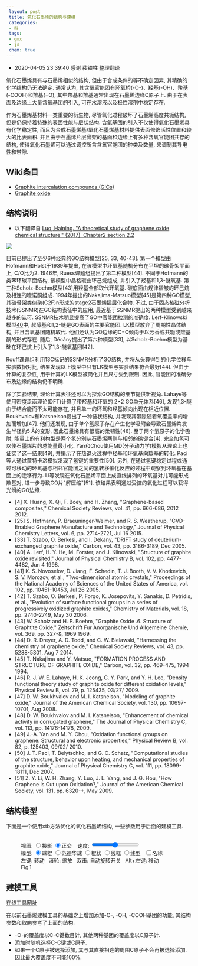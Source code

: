 ```yaml
---
 layout: post
 title: 氧化石墨烯的结构与建模
 categories:
 - 科
 tags:
 - gmx
 - js
 chem: true
---
```


- 2020-04-05 23:39:40 感谢 裴铁柱 整理翻译

氧化石墨烯具有与石墨烯相似的结构, 但由于合成条件的等不确定因素, 其精确的化学结构仍无法确定. 通常认为, 其含氧官能团有环氧桥(-O-)、羟基(-OH)、羧基(-COOH)和羰基(=O), 其中羧基和羰基通常出现在石墨烯边缘C原子上. 由于在表面及边缘上大量含氧基团的引入, 可在水溶液以及极性溶剂中稳定存在.

作为石墨烯基材料一类重要的衍生物, 尽管氧化过程破坏了石墨烯高度共轭结构, 但是仍保持着特殊的表面性能与层状结构. 含氧基团的引入不仅使得氧化石墨烯具有化学稳定性, 而且为合成石墨烯基/氧化石墨烯基材料提供表面修饰活性位置和较大的比表面积. 并且由于石墨烯片层骨架的基面和边缘上有多种含氧官能团共存的结构, 使得氧化石墨烯可以通过调控所含含氧官能团的种类及数量, 来调制其导电性和带隙.

## Wiki条目

- [Graphite intercalation compounds (GICs)](https://en.wikipedia.org/wiki/Graphite_intercalation_compound)
- [Graphite oxide](https://en.wikipedia.org/wiki/Graphite_oxide)

## 结构说明

- 以下翻译自 [Luo, Haining. "A theoretical study of graphene oxide chemical structure." (2017). Chapter2 section 2.2](https://espace.library.uq.edu.au/data/UQ_688012/s4366574_final_thesis.pdf?Expires=1585971800&Key-Pair-Id=APKAJKNBJ4MJBJNC6NLQ&Signature=CwzR18wRP-HdwNP6hafbfxvfRwd8S6FmsPKR43DR9Ht~xnd9S7YEqLllPae9vaZojBKgNgIT9l1Pz0ar00U7U3O0lNPWoz5vqgu7vTHY2QiUrwR~w5TOkzQp3l-ZBzxnibnGKaoanEGoKPC6fs1Tct18ACRmmx6wNOpfvt7Xdls7OSr9CWpc-hGlJPo871d0V8Ji1Fo3zUArui52o1hNKrJRONEvBFeA8a1vKLU6TS-hoQV1U8fITf4nfWTu4Dbpm4gYlhTQQS7lqYtM-j-mZIgKS8NrUcKAJwaISihasfsY53XT6G1YSQtqvqX7ewDddPZ95540v1D0WgLxnIJV8A__)

![](https://jerkwin.github.io/pic/weekly/13_golf.png)

目前已提出了至少6种经典的GO结构模型[25, 33, 40-43]. 第一个模型由Hofmann和Holst于1939年提出, 在该模型中环氧基随机分布在平坦的碳骨架平面上, C/O比为2. 1946年, Ruess课题组提出了第二种模型[44]. 不同于Hofmann的类苯环碳平面结构, 该模型中晶格碳由环己烷组成, 并引入了羟基和1,3-醚氧基. 第三种Scholz-Boehm模型[43]用羟基全部取代环氧基. 碳底面由规律褶皱的环己烷及相连的喹诺酮组成. 1994年提出的Nakajima-Matsuo模型[45]是第四种GO模型, 其碳骨架类似聚(C2F)n形成的stage2石墨烯插层化合物. 不过, 由于固态核磁分析技术(SSNMR)在GO结构表征中的应用, 最近基于SSNMR提出的两种模型受到越来越多的认可. SSNMR技术明显提高了GO中官能团检测的准确度. Lerf-Klinowski模型[40](第五种)中, 叔醇基和1,2-醚是GO表面的主要官能团. LK模型放弃了周期性晶体结构, 并且含氧基团随机取代. 他们还认为GO边缘的C=C倾向于以芳香或共轭或羰基酮的形式存在. 随后, Décány提出了第六种模型[33], 以Scholz-Boehm模型为基础在环己烷上引入了1,3-醚氧基团[42].

Rouff课题组利用13C标记的SSNMR分析了GO结构, 并将从头算得到的化学位移与实验数据对比, 结果发现以上模型中只有LK模型与实验结果符合最好[44]. 但由于计算的复杂性, 用于计算的LK模型被简化并且尺寸受到限制. 因此, 官能团的准确分布及边缘的结构仍不明确.

除了实验结果, 理论计算表征还可以为探索GO结构的细节提供新视角. Lahaye等使用密度泛函理论(DFT)计算了带羟基和环氧的 2×2 GO单元体系[46], 发现1,3-醚由于结合能而不太可能存在, 并且单一的环氧和羟基倾向出现在相近位置. Boukhvalov和Katsnelson提出了一种链状结构, 并发现其带隙随着氧覆盖率的增加而增加[47]. 他们还发现, 由于单个氢原子存在产生化学吸附会导致石墨烯片发生半径约5 Å的变形, 因此石墨烯具有很高的柔韧性[48]. 至于两个氢原子的化学吸附, 能量上的有利构型是两个氢分别从石墨烯两侧与相邻的碳键合[4]. 完全加氢可以使石墨烯片的总能量最小化. Yan和Chou使用MD(分子动力学)模拟从理论上也证实了这一结果[49], 并揭示了在热退火过程中羟基和环氧基向羰基的转化. Paci等人通过蒙特卡洛模拟发现了氢键的重要性[50]. 另外, 在通过氢键稳定过程或通过可移动的环氧基与相邻官能团之间的氢转移催化反应的过程中观察到环氧基在基面上的迁移行为. Li等发现在氧化石墨烯平面上成直线排列的环氧基对儿可能形成羰基对, 进一步导致GO片"解压缩"[51]. 该结果表明通过受控的氧化过程可以获得光滑的GO边缘.

- [4] X. Huang, X. Qi, F. Boey, and H. Zhang, "Graphene-based composites," Chemical Society Reviews, vol. 41, pp. 666-686, 2012 2012.
- [25] S. Hofmann, P. Braeuninger-Weimer, and R. S. Weatherup, "CVD-Enabled Graphene Manufacture and Technology," Journal of Physical Chemistry Letters, vol. 6, pp. 2714-2721, Jul 16 2015.
- [33] T. Szabo, O. Berkesi, and I. Dekany, "DRIFT study of deuterium-exchanged graphite oxide," Carbon, vol. 43, pp. 3186-3189, Dec 2005.
- [40] A. Lerf, H. Y. He, M. Forster, and J. Klinowski, "Structure of graphite oxide revisited," Journal of Physical Chemistry B, vol. 102, pp. 4477-4482, Jun 4 1998.
- [41] K. S. Novoselov, D. Jiang, F. Schedin, T. J. Booth, V. V. Khotkevich, S. V. Morozov, et al., "Two-dimensional atomic crystals," Proceedings of the National Academy of Sciences of the United States of America, vol. 102, pp. 10451-10453, Jul 26 2005.
- [42] T. Szabo, O. Berkesi, P. Forgo, K. Josepovits, Y. Sanakis, D. Petridis, et al., "Evolution of surface functional groups in a series of progressively oxidized graphite oxides," Chemistry of Materials, vol. 18, pp. 2740-2749, May 30 2006.
- [43] W. Scholz and H. P. Boehm, "Graphite Oxide .6. Structure of Graphtite Oxide," Zeitschrift Fur Anorganische Und Allgemeine Chemie, vol. 369, pp. 327-&, 1969 1969.
- [44] D. R. Dreyer, A. D. Todd, and C. W. Bielawski, "Harnessing the chemistry of graphene oxide," Chemical Society Reviews, vol. 43, pp. 5288-5301, Aug 7 2014.
- [45] T. Nakajima and Y. Matsuo, "FORMATION PROCESS AND STRUCTURE OF GRAPHITE OXIDE," Carbon, vol. 32, pp. 469-475, 1994 1994.
- [46] R. J. W. E. Lahaye, H. K. Jeong, C. Y. Park, and Y. H. Lee, "Density functional theory study of graphite oxide for different oxidation levels," Physical Review B, vol. 79, p. 125435, 03/27/ 2009.
- [47] D. W. Boukhvalov and M. I. Katsnelson, "Modeling of graphite oxide," Journal of the American Chemical Society, vol. 130, pp. 10697-10701, Aug 2008.
- [48] D. W. Boukhvalov and M. I. Katsnelson, "Enhancement of chemical activity in corrugated graphene," The Journal of Physical Chemistry C, vol. 113, pp. 14176-14178, 2009.
- [49] J.-A. Yan and M. Y. Chou, "Oxidation functional groups on graphene: Structural and electronic properties," Physical Review B, vol. 82, p. 125403, 09/02/ 2010.
- [50] J. T. Paci, T. Belytschko, and G. C. Schatz, "Computational studies of the structure, behavior upon heating, and mechanical properties of graphite oxide," Journal of Physical Chemistry C, vol. 111, pp. 18099-18111, Dec 2007.
- [51] Z. Y. Li, W. H. Zhang, Y. Luo, J. L. Yang, and J. G. Hou, "How Graphene Is Cut upon Oxidation?," Journal of the American Chemical Society, vol. 131, pp. 6320-+, May 2009.

## 结构模型

下面是一个使用xtb方法优化的氧化石墨烯结构, 一些参数用于后面的建模工具.

<figure><script>var Mol1=new ChemDoodle.TransformCanvas3D('Mol-1',502,376.5);Mol1.specs.shapes_color='#fff';Mol1.specs.backgroundColor='black';Mol1.specs.set3DRepresentation('Ball and Stick');Mol1.specs.projectionPerspective_3D=false;Mol1.specs.compass_display=true;
/*//Mol1.specs.atoms_resolution_3D=15;
//Mol1.specs.bonds_resolution_3D=15;
//Mol1.specs.crystals_unitCellLineWidth=1.5;*/
Mol1.nextFrame=function(delta){var matrix=[];ChemDoodle.lib.mat4.identity(matrix);var change=delta*Math.PI/15000;ChemDoodle.lib.mat4.rotate(matrix,change,[1,0,0]);ChemDoodle.lib.mat4.rotate(matrix,change,[0,1,0]);ChemDoodle.lib.mat4.rotate(matrix,change,[0,0,1]);ChemDoodle.lib.mat4.multiply(this.rotationMatrix, matrix)};
Mol1.startAnimation=ChemDoodle._AnimatorCanvas.prototype.startAnimation;Mol1.stopAnimation=ChemDoodle._AnimatorCanvas.prototype.stopAnimation;Mol1.isRunning=ChemDoodle._AnimatorCanvas.prototype.isRunning;Mol1.dblclick=ChemDoodle.RotatorCanvas.prototype.dblclick;Mol1.timeout=5;Mol1.handle=null;
var Fmol='225\nenergy: -429.150502701623 gnorm: 0.000294406473 xtb: 6.3.0 (preview)\nC 0.069995 -0.006239 0.251714\nC -1.123160 0.668449 0.172231\nC -1.148469 2.047225 0.015156\nC 0.031592 2.800024 -0.092331\nC 2.510526 0.037787 0.265258\nC 1.288190 0.703507 0.190446\nC 1.269069 2.121043 0.032081\nC 2.486505 2.838887 -0.006075\nC 4.948767 0.051878 0.266013\nC 3.726415 0.725821 0.204689\nC 3.713643 2.149568 0.081649\nC 4.933848 2.856052 0.039765\nC 7.387055 0.053657 0.248704\nC 6.166969 0.733780 0.207830\nC 6.160395 2.161273 0.095653\nC 7.383329 2.865438 0.037219\nC 9.826003 0.048482 0.224982\nC 8.608136 0.731482 0.196063\nC 8.610586 2.160838 0.102674\nC 9.831975 2.856555 0.076039\nC 12.266270 0.034984 0.185777\nC 11.048676 0.722551 0.178463\nC 11.056066 2.152372 0.121038\nC 12.281457 2.848349 0.102538\nC 14.704187 0.017353 0.139509\nC 13.487139 0.707372 0.144774\nC 13.496729 2.140129 0.113321\nC 14.729296 2.832079 0.097751\nC 17.134456 -0.008118 0.091682\nC 15.929865 0.685007 0.112287\nC 15.942808 2.124353 0.096471\nC 17.173375 2.808484 0.089708\nC 19.526939 -0.124442 -0.008462\nC 18.395099 0.633856 0.064778\nC 18.405301 2.096390 0.104634\nC 19.578419 2.821578 0.183165\nC 0.023222 4.216725 -0.289366\nC -1.224095 4.923527 -0.566586\nC -1.153710 6.351142 -0.511349\nC 0.006049 7.063800 -0.330364\nC 2.469766 4.253628 -0.118658\nC 1.231796 4.942295 -0.226470\nC 1.245978 6.365607 -0.267122\nC 2.459850 7.081079 -0.248076\nC 4.921299 4.269677 -0.073540\nC 3.693651 4.968410 -0.145239\nC 3.692206 6.383110 -0.235538\nC 4.917973 7.090432 -0.326019\nC 7.381379 4.273406 -0.093027\nC 6.144827 4.975144 -0.151984\nC 6.120559 6.367096 -0.338537\nC 7.376773 7.050022 -0.631662\nC 9.838071 4.276599 -0.021704\nC 8.612053 4.975609 -0.134700\nC 8.634777 6.370542 -0.325533\nC 9.829417 7.090871 -0.283996\nC 12.290944 4.276473 0.061665\nC 11.055807 4.981584 -0.032732\nC 11.058066 6.392582 -0.130902\nC 12.279505 7.099853 -0.081486\nC 14.739039 4.256985 0.138644\nC 13.500094 4.970385 0.108892\nC 13.507304 6.399462 0.056814\nC 14.703948 7.110470 0.127188\nC 17.173412 4.231535 0.114747\nC 15.955111 4.928791 0.192379\nC 15.966570 6.394314 0.494111\nC 17.218642 7.101949 0.051059\nC 19.581271 4.210335 0.156186\nC 18.408136 4.934357 0.077627\nC 18.397916 6.380245 -0.086089\nC 19.561802 7.081956 -0.440183\nC 0.008500 8.505011 -0.234751\nC -1.183252 9.229586 -0.135070\nC -1.187645 10.596649 -0.073911\nC 0.003445 11.333224 -0.103977\nC 2.462111 8.504051 -0.240483\nC 1.228468 9.211865 -0.207453\nC 1.223874 10.629107 -0.141060\nC 2.456306 11.340980 -0.087802\nC 4.913635 8.521268 -0.314047\nC 3.679954 9.213398 -0.223205\nC 3.677285 10.632711 -0.116107\nC 4.897144 11.338588 0.017800\nC 7.372987 8.575612 -0.616838\nC 6.115128 9.256371 -0.301868\nC 6.135779 10.629386 -0.062262\nC 7.375306 11.342834 -0.008617\nC 9.830258 8.525176 -0.290156\nC 8.631517 9.249645 -0.316921\nC 8.610036 10.638645 -0.122355\nC 9.833625 11.339753 -0.048706\nC 12.282805 8.513119 -0.109466\nC 11.055233 9.221460 -0.163531\nC 11.058199 10.632001 -0.095040\nC 12.282697 11.338784 -0.057933\nC 14.727267 8.507336 0.023753\nC 13.503921 9.217448 -0.062402\nC 13.510047 10.634134 -0.067275\nC 14.732672 11.337804 -0.065621\nC 17.193527 8.502089 -0.087790\nC 15.958730 9.221557 -0.021135\nC 15.958636 10.622022 -0.092139\nC 17.188267 11.339308 -0.185420\nC 19.565079 8.445737 -0.530068\nC 18.399388 9.197108 -0.320814\nC 18.402033 10.634957 -0.314827\nC 19.592153 11.370570 -0.401853\nC 0.006556 12.771687 -0.075890\nC -1.179060 13.513387 -0.126345\nC -1.171044 14.881322 -0.076824\nC 0.021264 15.605172 0.029145\nC 2.457285 12.750772 0.003012\nC 1.229664 13.472236 -0.006328\nC 1.234807 14.890177 0.051984\nC 2.482471 15.586141 0.115165\nC 4.881775 12.728319 0.180560\nC 3.684409 13.444923 0.127376\nC 3.684379 14.881200 0.170325\nC 4.929483 15.581850 0.188983\nC 7.398738 12.722385 0.177177\nC 6.142814 13.431619 0.597015\nC 6.145809 14.895720 0.256494\nC 7.363765 15.576079 0.193489\nC 9.831297 12.748777 0.037289\nC 8.598931 13.441374 0.142006\nC 8.602187 14.867280 0.184200\nC 9.812955 15.567674 0.132558\nC 12.281284 12.751464 -0.011454\nC 11.053907 13.455196 0.038216\nC 11.051346 14.869416 0.082797\nC 12.269751 15.573767 0.061256\nC 14.734459 12.755864 -0.055680\nC 13.505850 13.458569 -0.014560\nC 13.501205 14.873703 0.015885\nC 14.723971 15.581228 -0.001156\nC 17.186913 12.758744 -0.161440\nC 15.955264 13.468046 -0.082528\nC 15.951356 14.883820 -0.054613\nC 17.178478 15.604621 -0.076770\nC 19.593366 12.736585 -0.347771\nC 18.405381 13.468770 -0.220325\nC 18.404719 14.907332 -0.150120\nC 19.588998 15.651216 -0.145988\nC 0.022331 17.052971 0.090856\nC -1.148193 17.802554 0.133955\nC -1.124477 19.194750 0.159611\nC 0.066256 19.869053 0.139065\nC 2.484983 17.015437 0.107644\nC 1.263662 17.732801 0.101311\nC 1.284487 19.158593 0.112630\nC 2.506920 19.830369 0.099123\nC 4.931134 17.002308 0.123540\nC 3.705651 17.708844 0.104947\nC 3.718761 19.141236 0.089609\nC 4.942767 19.818295 0.077542\nC 7.371574 16.996583 0.126908\nC 6.152779 17.700471 0.111581\nC 6.158798 19.135641 0.086131\nC 7.379686 19.812326 0.077228\nC 9.817335 16.994055 0.118896\nC 8.598535 17.696962 0.111425\nC 8.599661 19.129092 0.090345\nC 9.818369 19.808445 0.088763\nC 12.267922 16.996741 0.079416\nC 11.040827 17.695569 0.098870\nC 11.038848 19.126764 0.093677\nC 12.257326 19.809612 0.092191\nC 14.718666 17.004334 0.029242\nC 13.486104 17.700669 0.064611\nC 13.478646 19.132066 0.081202\nC 14.694951 19.818741 0.081193\nC 17.171983 17.025781 -0.026387\nC 15.931510 17.712060 0.021210\nC 15.919637 19.145903 0.055530\nC 17.124040 19.843245 0.059825\nC 19.580154 17.023626 -0.083934\nC 18.390700 17.744971 -0.028311\nC 18.382445 19.203468 0.026861\nC 19.516806 19.967089 0.047224\nH 0.097628 -1.079380 0.372961\nH -2.056389 0.128794 0.239671\nH -2.094907 2.560310 -0.032788\nH 2.520411 -1.038883 0.363494\nH 4.952606 -1.024946 0.357791\nH 7.386324 -1.024328 0.320550\nH 9.822252 -1.030493 0.281790\nH 12.259759 -1.044925 0.222344\nH 14.694155 -1.063135 0.155916\nH 17.112391 -1.088576 0.084637\nH 20.515970 0.289224 -0.057082\nH 19.457306 -1.197684 -0.032048\nH 20.527465 2.314661 0.253454\nH -2.103295 6.842415 -0.651065\nH 20.533368 4.714684 0.204307\nH 20.474648 6.544907 -0.639341\nH -2.126468 8.711112 -0.091650\nH -2.137433 11.097864 0.012163\nH 20.491129 8.938213 -0.777095\nH 20.538736 10.864182 -0.494663\nH -2.129846 13.015135 -0.217582\nH -2.116144 15.396027 -0.130363\nH 20.541596 13.244309 -0.410070\nH 20.545013 15.155857 -0.185520\nH -2.110334 17.317760 0.152615\nH -2.057914 19.737476 0.191507\nH 0.094027 20.948657 0.148454\nH 2.514911 20.911063 0.099867\nH 4.944222 20.898804 0.064029\nH 7.382434 20.892762 0.060408\nH 9.819800 20.888982 0.081505\nH 12.255424 20.890128 0.096557\nH 14.689395 20.899104 0.099355\nH 17.098490 20.923084 0.091379\nH 20.525834 17.541005 -0.081965\nH 19.441945 21.039463 0.087524\nH 20.509509 19.560600 0.028174\nO 6.198181 13.349640 2.051636\nH 5.410854 13.777894 2.408221\nO 7.371167 7.825089 -1.808002\nC 16.107094 6.577393 2.037787\nO 15.769421 7.562206 2.630163\nO 16.701173 5.538860 2.619634\nH 16.827065 5.708179 3.567502\nO -2.303414 4.367241 -0.826962\n';
Mol1.loadMolecule(ChemDoodle.readXYZ(Fmol));Mol1.startAnimation();Mol1.stopAnimation();function setProj1(yesPers){Mol1.specs.projectionPerspective_3D=yesPers;Mol1.setupScene();Mol1.repaint()}function setModel1(model){Mol1.specs.set3DRepresentation(model);Mol1.setupScene();Mol1.repaint()}function setSpeed1(){Mol1.timeout=500-document.getElementById('spd1').value;Mol1.loadMolecule(ChemDoodle.readXYZ(Fmol));Mol1.startAnimation()}</script><br><span class='meta'>视图: <input type='radio' name='group2' onclick='setProj1(true)'>投影 <input type='radio' name='group2' onclick='setProj1(false)' checked=''>正交&nbsp;&nbsp;&nbsp;&nbsp;速度: <input type='range' id='spd1' min='1' max='500' onchange='setSpeed1()'/><br>模型: <input type='radio' name='model' onclick='setModel1(&#39;Ball and Stick&#39;)' checked=''>球棍 <input type='radio' name='model' onclick='setModel1(&#39;van der Waals Spheres&#39;)'>范德华球 <input type='radio' name='model' onclick='setModel1(&#39;Stick&#39;)'>棍状 <input type='radio' name='model' onclick='setModel1(&#39;Wireframe&#39;)'>线框 <input type='radio' name='model' onclick='setModel1(&#39;Line&#39;)'>线型&nbsp;&nbsp; <input type='checkbox' onclick='Mol1.specs.atoms_displayLabels_3D=this.checked;Mol1.repaint()'>名称<br>左键: 转动&nbsp;&nbsp; 滚轮: 缩放&nbsp;&nbsp; 双击: 自动旋转开关&nbsp;&nbsp; Alt+左键: 移动</span><br><figurecaption>Fig.1</figurecaption></figure>

## 建模工具

[在线工具网址](https://jerkwin.github.io/gmxtool/)

在以前石墨烯建模工具的基础之上增加添加-O-, -OH, -COOH基团的功能, 其结构参数和取向参考了上面的结构.

- -O-的覆盖度以C-C键数目计, 其他两种基团的覆盖度以C原子计.
- 添加时随机选择C-C键或C原子.
- 如果一个C原子被选择添加, 其与其直接相连的周围C原子不会再被选择添加. 因此最大覆盖度不可能100%.
